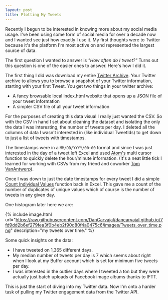 ```yaml
---
layout: post
title: Plotting My Tweets
---
```

Recently I begun to be interested in knowing more about my social media usage. I've been using some form of social media for over a decade now and I wanted see just how exactly I use it. My first thoughts were to Twitter because it's the platform I'm most active on and represented the largest source of data.

The first question I wanted to answer is *"How often do I tweet?"* Turns out this question is one of the easier ones to answer. Here's how I did it.

The first thing I did was download my entire [Twitter Archive](https://support.twitter.com/articles/20170160). Your Twitter archive to allows you to browse a snapshot of your Twitter information, starting with your first Tweet. You get two things in your twitter archive:

* A fancy browsable local index.html website that opens up a JSON file of your tweet information
* A simpler CSV file of all your tweet information

For the purposes of creating this data visual I really just wanted the CSV. So with the CSV in hand I set about cleaning the dataset and isolating the only the data I was interesting, the number of tweets per day. I deleted all the columns of data I wasn't interested in (like individual TweetIds) to get down to just a list of tweets with timestamps.

The timestamps were in a `MM/DD/YYYY/00:00` format and since I was just interested in the day of a tweet left Excel and used [Atom's](https://atom.io/) multi cursor function to quickly delete the hour/minute information. (It's a neat little tick I learned for working with CSVs from my friend and coworker [Tom VanAntwerp](https://twitter.com/tvanantwerp])).

Once I was down to just the date timestamps for every tweet I did a simple [Count Individual Values](https://support.office.com/en-sg/article/Count-unique-values-among-duplicates-8d9a69b3-b867-490e-82e0-a929fbc1e273) function back in Excel. This gave me a count of the number of duplicates of unique values which of course is the number of tweets in any given day.

One histogram later here we are:

{% include image.html url="https://raw.githubusercontent.com/DanCarvajal/dancarvajal.github.io/7fd9dd2b6ef279fea3f0b4eb2f90d80f4a0475c6/images/Tweets_over_time.png" description="my tweets over time." %}

Some quick insights on the data:

* I have tweeted on 1,365 different days.
* My median number of tweets per day is 7 which seems about right when I look at my Buffer account which is set for minimum five tweets per day.
* I was interested in the outlier days where I tweeted a ton but they were actually just batch uploads of Facebook image albums thanks to IFTT.

This is just the start of diving into my Twitter data. Now I'm onto a harder task of pulling my Twitter engagement data from the Twitter API.
